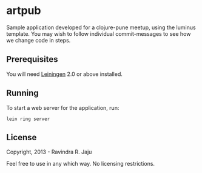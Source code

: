 # artpub

Sample application developed for a clojure-pune meetup,
using the luminus template.
You may wish to follow individual commit-messages to see how we change
code in steps.

## Prerequisites

You will need [Leiningen][1] 2.0 or above installed.

[1]: https://github.com/technomancy/leiningen

## Running

To start a web server for the application, run:

    lein ring server

## License

Copyright, 2013 - Ravindra R. Jaju

Feel free to use in any which way. No licensing restrictions.
